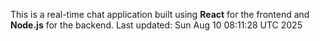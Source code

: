 This is a real-time chat application built using **React** for the frontend and **Node.js** for the backend.
Last updated: Sun Aug 10 08:11:28 UTC 2025
